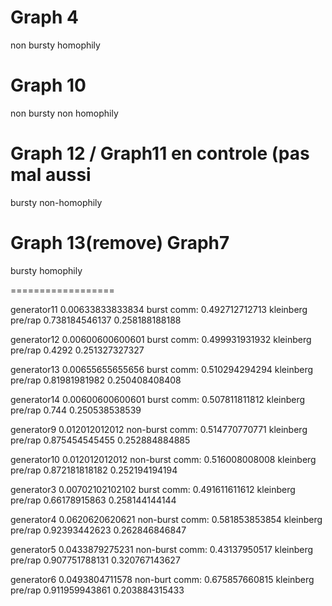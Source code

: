 # Graph 4
non bursty
homophily

# Graph 10
non bursty
non homophily

# Graph 12 / Graph11 en controle (pas mal aussi 
bursty
non-homophily

# Graph 13(remove) Graph7
bursty
homophily

==================

generator11 0.00633833833834 burst 
comm: 0.492712712713
kleinberg pre/rap 0.738184546137 0.258188188188

generator12 0.00600600600601 burst 
comm: 0.499931931932
kleinberg pre/rap 0.4292 0.251327327327

generator13 0.00655655655656 burst
comm: 0.510294294294
kleinberg pre/rap 0.81981981982 0.250408408408

generator14 0.00600600600601 burst 
comm: 0.507811811812
kleinberg pre/rap 0.744 0.250538538539




generator9 0.012012012012 non-burst
comm: 0.514770770771
kleinberg pre/rap 0.875454545455 0.252884884885

generator10 0.012012012012 non-burst
comm: 0.516008008008
kleinberg pre/rap 0.872181818182 0.252194194194




generator3 0.00702102102102 burst
comm: 0.491611611612
kleinberg pre/rap 0.66178915863 0.258144144144

generator4 0.0620620620621 non-burst
comm: 0.581853853854
kleinberg pre/rap 0.92393442623 0.262846846847

generator5 0.0433879275231 non-burst
comm: 0.43137950517
kleinberg pre/rap 0.907751788131 0.320767143627

generator6 0.0493804711578 non-burt
comm: 0.675857660815
kleinberg pre/rap 0.911959943861 0.203884315433


